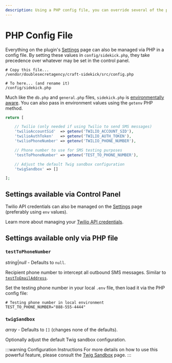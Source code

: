 ```yaml
---
description: Using a PHP config file, you can override several of the plugin's settings. Find out how to configure the plugin, even across different environments.
---
```


# PHP Config File

Everything on the plugin's [Settings](/getting-started/settings) page can also be managed via PHP in a config file. By setting these values in `config/sidekick.php`, they take precedence over whatever may be set in the control panel.

```shell
# Copy this file...
/vendor/doublesecretagency/craft-sidekick/src/config.php

# To here... (and rename it)
/config/sidekick.php
```

Much like the `db.php` and `general.php` files, `sidekick.php` is [environmentally aware](https://craftcms.com/docs/4.x/config/#multi-environment-configs). You can also pass in environment values using the `getenv` PHP method.

```php
return [

    // Twilio (only needed if using Twilio to send SMS messages)
    'twilioAccountSid'  => getenv('TWILIO_ACCOUNT_SID'),
    'twilioAuthToken'   => getenv('TWILIO_AUTH_TOKEN'),
    'twilioPhoneNumber' => getenv('TWILIO_PHONE_NUMBER'),

    // Phone number to use for SMS testing purposes
    'testToPhoneNumber' => getenv('TEST_TO_PHONE_NUMBER'),

    // Adjust the default Twig sandbox configuration
    'twigSandbox' => []

];
```

## Settings available via Control Panel

Twilio API credentials can also be managed on the [Settings](/getting-started/settings) page (preferably using `env` values).

Learn more about managing your [Twilio API credentials](/getting-started/twilio).

## Settings available only via PHP file

### `testToPhoneNumber`

_string_|_null_ - Defaults to `null`.

Recipient phone number to intercept all outbound SMS messages. Similar to [`testToEmailAddress`](https://craftcms.com/docs/4.x/config/general.html#testtoemailaddress).

Set the testing phone number in your local `.env` file, then load it via the PHP config file:

```dotenv
# Testing phone number in local environment
TEST_TO_PHONE_NUMBER="888-555-4444"
```

### `twigSandbox`

_array_ - Defaults to `[]` (changes none of the defaults).

Optionally adjust the default Twig sandbox configuration.

:::warning Configuration Instructions
For more details on how to use this powerful feature, please consult the [Twig Sandbox](/messages/twig-sandbox) page.
:::
